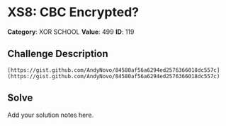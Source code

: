 # XS8: CBC Encrypted?
**Category**: XOR SCHOOL
**Value**: 499
**ID**: 119

## Challenge Description
```
[https://gist.github.com/AndyNovo/84580af56a6294ed2576366018dc557c](https://gist.github.com/AndyNovo/84580af56a6294ed2576366018dc557c)
```

## Solve
Add your solution notes here.
